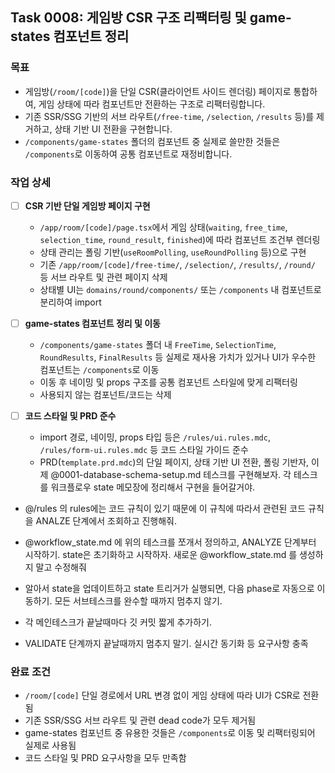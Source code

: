 ## Task 0008: 게임방 CSR 구조 리팩터링 및 game-states 컴포넌트 정리

### 목표

- 게임방(`/room/[code]`)을 단일 CSR(클라이언트 사이드 렌더링) 페이지로 통합하여, 게임 상태에 따라 컴포넌트만 전환하는 구조로 리팩터링합니다.
- 기존 SSR/SSG 기반의 서브 라우트(`/free-time`, `/selection`, `/results` 등)를 제거하고, 상태 기반 UI 전환을 구현합니다.
- `/components/game-states` 폴더의 컴포넌트 중 실제로 쓸만한 것들은 `/components`로 이동하여 공통 컴포넌트로 재정비합니다.

### 작업 상세

- [ ] **CSR 기반 단일 게임방 페이지 구현**

  - `/app/room/[code]/page.tsx`에서 게임 상태(`waiting`, `free_time`, `selection_time`, `round_result`, `finished`)에 따라 컴포넌트 조건부 렌더링
  - 상태 관리는 폴링 기반(`useRoomPolling`, `useRoundPolling` 등)으로 구현
  - 기존 `/app/room/[code]/free-time/`, `/selection/`, `/results/`, `/round/` 등 서브 라우트 및 관련 페이지 삭제
  - 상태별 UI는 `domains/round/components/` 또는 `/components` 내 컴포넌트로 분리하여 import

- [ ] **game-states 컴포넌트 정리 및 이동**

  - `/components/game-states` 폴더 내 `FreeTime`, `SelectionTime`, `RoundResults`, `FinalResults` 등 실제로 재사용 가치가 있거나 UI가 우수한 컴포넌트는 `/components`로 이동
  - 이동 후 네이밍 및 props 구조를 공통 컴포넌트 스타일에 맞게 리팩터링
  - 사용되지 않는 컴포넌트/코드는 삭제

- [ ] **코드 스타일 및 PRD 준수**

  - import 경로, 네이밍, props 타입 등은 `/rules/ui.rules.mdc`, `/rules/form-ui.rules.mdc` 등 코드 스타일 가이드 준수
  - PRD(`template.prd.mdc`)의 단일 페이지, 상태 기반 UI 전환, 폴링 기반자, 이제 @0001-database-schema-setup.md 테스크를 구현해보자. 각 테스크를 워크플로우 state 메모장에 정리해서 구현을 들어갈거야.

- @/rules 의 rules에는 코드 규칙이 있기 때문에 이 규칙에 따라서 관련된 코드 규칙을 ANALZE 단계에서 조회하고 진행해줘.

- @workflow_state.md 에 위의 테스크를 쪼개서 정의하고, ANALYZE 단계부터 시작하기. state은 초기화하고 시작하자. 새로운 @workflow_state.md 를 생성하지 말고 수정해줘
- 알아서 state을 업데이트하고 state 트리거가 실행되면, 다음 phase로 자동으로 이동하기. 모든 서브테스크를 완수할 때까지 멈추지 않기.
- 각 메인테스크가 끝날때마다 깃 커밋 짧게 추가하기.
- VALIDATE 단계까지 끝날때까지 멈추지 말기. 실시간 동기화 등 요구사항 충족

### 완료 조건

- `/room/[code]` 단일 경로에서 URL 변경 없이 게임 상태에 따라 UI가 CSR로 전환됨
- 기존 SSR/SSG 서브 라우트 및 관련 dead code가 모두 제거됨
- game-states 컴포넌트 중 유용한 것들은 `/components`로 이동 및 리팩터링되어 실제로 사용됨
- 코드 스타일 및 PRD 요구사항을 모두 만족함
